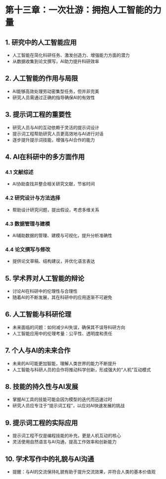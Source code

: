 
# 第十三章：一次壮游：拥抱人工智能的力量
## 1. 研究中的人工智能应用
- 人工智能在简化科研任务、激发创造力、增强能力方面的潜力
- 从数据收集到论文撰写，AI助力提升科研效率

## 2. 人工智能的作用与局限
- AI能够高效处理劳动密集型任务，但并非完美
- 研究人员需通过正确的指导确保AI的有效性

## 3. 提示词工程的重要性
- 研究人员与AI的互动依赖于灵活的提示词设计
- 提示词工程帮助研究人员更高效地与AI进行对话
- 逐步提升提示词技能，增强与AI合作的能力

## 4. AI在科研中的多方面作用
### 4.1 文献综述
- AI协助查找并整合相关研究文献，节省时间
### 4.2 研究设计与方法选择
- 帮助设计研究问题，提出假设，考虑多维关系
### 4.3 数据管理与建模
- AI辅助数据的管理、建模与可视化，提升分析准确性
### 4.4 论文撰写与修改
- 提供论文草稿、结构建议，并优化语言表达

## 5. 学术界对人工智能的辩论
- 讨论AI在科研中的伦理性与合理性
- 随着AI的不断发展，其在科研中的应用逐渐不可避免

## 6. 人工智能与科研伦理
- 未来面临的问题：如何减少AI失误，确保其不误导科研方向
- 人工智能应用中的伦理考量：公平性、透明度和责任

## 7. 个人与AI的未来合作
- 未来的AI可能更加智能，理解人类世界的能力不断提升
- 人工智能与科研人员的合作将推动科学创新，形成强大的“人机”互动模式

## 8. 技能的持久性与AI发展
- 掌握AI工具的技能可能会因为模型的迭代而迅速过时
- 研究人员应专注于“提示词工程”，以应对AI快速发展的挑战

## 9. 提示词工程的实际应用
- 提示词工程不仅是编程技能的补充，更是人机互动的核心
- 灵活使用自然语言与AI沟通，提高工作效率和创新能力

## 10. 学术写作中的礼貌与AI沟通
- 提醒：与AI的交流保持礼貌有助于提升交流效果，并符合人类的基本价值观
